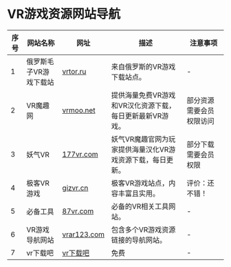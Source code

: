 # VR游戏资源网站导航

| 序号 | 网站名称       | 网址                          | 描述                                                         | 注意事项                                |
|------|----------------|-------------------------------|--------------------------------------------------------------|-----------------------------------------|
| 1    | 俄罗斯毛子VR游戏下载站 | [vrtor.ru](https://vrtor.ru/) | 来自俄罗斯的VR游戏下载站点。                                 | -                                       |
| 2    | VR魔趣网       | [vrmoo.net](https://www.vrmoo.net/) | 提供海量免费VR游戏和VR汉化资源下载，每日更新最新VR游戏。     | 部分资源需要会员权限访问                |
| 3    | 妖气VR         | [177vr.com](https://www.177vr.com/) | 妖气VR魔趣官网为玩家提供海量汉化VR游戏资源下载，每日更新。   | 部分下载需要会员权限                    |
| 4    | 极客VR游戏     | [gizvr.cn](https://gizvr.cn/) | 极客VR游戏站点，内容丰富且实用。                             | 评价：还不错！                          |
| 5    | 必备工具       | [87vr.com](https://87vr.com/) | 必备的VR相关工具网站。                                       | -                                       |
| 6    | VR游戏导航网站 | [vrar123.com](https://vrar123.com/) | 包含多个VR游戏资源链接的导航网站。                           | -                                       |
| 7    | vr下载吧| [vr下载吧](https://www.vrxzb.com/) | 免费                      | -                                       |
